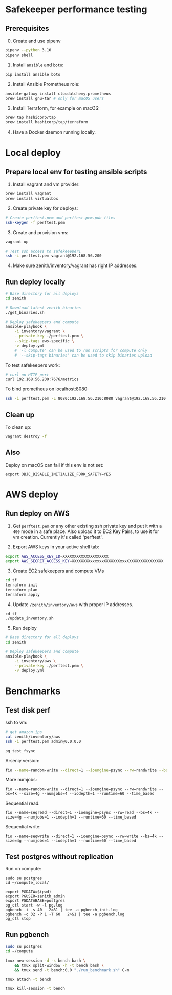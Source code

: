 # Safekeeper performance testing

## Prerequisites

0. Create and use pipenv
```sh
pipenv --python 3.10
pipenv shell
```

1. Install `ansible` and `boto`:
```sh
pip install ansible boto
```

2. Install Ansible Prometheus role:
```sh
ansible-galaxy install cloudalchemy.prometheus
brew install gnu-tar # only for macOS users
```

3. Install Terraform, for example on macOS:
```sh
brew tap hashicorp/tap
brew install hashicorp/tap/terraform
```

4. Have a Docker daemon running locally.

# Local deploy

## Prepare local env for testing ansible scripts

1. Install vagrant and vm provider:
```bash
brew install vagrant
brew install virtualbox
```

2. Create private key for deploys:
```bash
# Create perftest.pem and perftest.pem.pub files
ssh-keygen -f perftest.pem
```

3. Create and provision vms:
```bash
vagrant up

# Test ssh access to safekeeeper1
ssh -i perftest.pem vagrant@192.168.56.200
```

4. Make sure zenith/inventory/vagrant has right IP addresses.

## Run deploy locally

```bash
# Base directory for all deploys
cd zenith

# Download latest zenith binaries
./get_binaries.sh

# Deploy safekeepers and compute
ansible-playbook \
    -i inventory/vagrant \
    --private-key ./perftest.pem \
    --skip-tags aws-specific \
    -v deploy.yml
    # '-l compute' can be used to run scripts for compute only
    # '--skip-tags binaries' can be used to skip binaries upload
```

To test safekeepers work:
```bash
# curl on HTTP port
curl 192.168.56.200:7676/metrics
```

To bind prometheus on localhost:8080:
```bash
ssh -i perftest.pem -L 8080:192.168.56.210:8080 vagrant@192.168.56.210
```

## Clean up

To clean up:
```bash
vagrant destroy -f
```

## Also

Deploy on macOS can fail if this env is not set:
```
export OBJC_DISABLE_INITIALIZE_FORK_SAFETY=YES
```

# AWS deploy

## Run deploy on AWS

1. Get `perftest.pem` or any other existing ssh private key and put it with a `400` mode in a safe place. Also upload it to EC2 Key Pairs, to use it for vm creation. Currently it's called 'perftest'.

2. Export AWS keys in your active shell tab:
```sh
export AWS_ACCESS_KEY_ID=XXXXXXXXXXXXXXXXXXXX
export AWS_SECRET_ACCESS_KEY=XXXXXXXXxxxxxxXXXXXXXxxxXXXXXXXXXXXXXXXX
```

3. Create EC2 safekeepers and compute VMs


```bash
cd tf
terraform init
terraform plan
terraform apply
```

4. Update `/zenith/inventory/aws` with proper IP addresses.

```
cd tf
./update_inventory.sh
```

5. Run deploy

```bash
# Base directory for all deploys
cd zenith

# Deploy safekeepers and compute
ansible-playbook \
    -i inventory/aws \
    --private-key ./perftest.pem \
    -v deploy.yml
```

# Benchmarks

## Test disk perf

ssh to vm:
```bash
# get amazon ips
cat zenith/inventory/aws
ssh -i perftest.pem admin@0.0.0.0
```


```bash
pg_test_fsync
```

Arseniy version:
```bash
fio --name=random-write --direct=1 --ioengine=psync --rw=randwrite --bs=4k --size=4g --numjobs=1 --iodepth=1 --runtime=60 --time_based
```

More numjobs:
```
fio --name=random-write --direct=1 --ioengine=psync --rw=randwrite --bs=4k --size=4g --numjobs=4 --iodepth=1 --runtime=60 --time_based
```

Sequential read:
```
fio --name=seqread --direct=1 --ioengine=psync --rw=read --bs=4k --size=4g --numjobs=1 --iodepth=1 --runtime=60 --time_based
```

Sequential write:
```
fio --name=seqwrite --direct=1 --ioengine=psync --rw=write --bs=4k --size=4g --numjobs=1 --iodepth=1 --runtime=60 --time_based
```

## Test postgres without replication

Run on compute:
```
sudo su postgres
cd ~/compute_local/

export PGDATA=$(pwd)
export PGUSER=zenith_admin
export PGDATABASE=postgres
pg_ctl start -w -l pg.log
pgbench -i -s 40   2>&1 | tee -a pgbench_init.log
pgbench -c 32 -P 1 -T 60   2>&1 | tee -a pgbench.log
pg_ctl stop
```

## Run pgbench

```bash
sudo su postgres
cd ~/compute

tmux new-session -d -s bench bash \
    && tmux split-window -h -t bench bash \
    && tmux send -t bench:0.0 "./run_benchmark.sh" C-m

tmux attach -t bench

tmux kill-session -t bench
```
